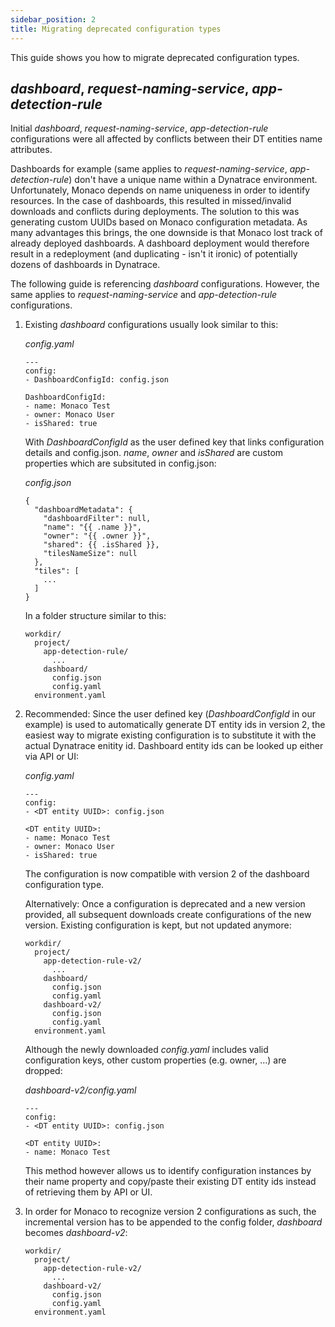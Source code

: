 ```yaml
---
sidebar_position: 2
title: Migrating deprecated configuration types
---
```


This guide shows you how to migrate deprecated configuration types.

## *dashboard*, *request-naming-service*, *app-detection-rule*

Initial *dashboard*, *request-naming-service*, *app-detection-rule* configurations were all affected by conflicts between their DT entities name attributes.

Dashboards for example (same applies to *request-naming-service*, *app-detection-rule*) don't have a unique name within a Dynatrace environment. Unfortunately, Monaco depends on name uniqueness in order to identify resources. In the case of dashboards, this resulted in missed/invalid downloads and conflicts during deployments. The solution to this was generating custom UUIDs based on Monaco configuration metadata. As many advantages this brings, the one downside is that Monaco lost track of already deployed dashboards. A dashboard deployment would therefore result in a redeployment (and duplicating - isn't it ironic) of potentially dozens of dashboards in Dynatrace.

The following guide is referencing *dashboard* configurations. However, the same applies to *request-naming-service* and *app-detection-rule* configurations.

1) Existing *dashboard* configurations usually look similar to this:

    *config.yaml*
    ```
    ---
    config:
    - DashboardConfigId: config.json

    DashboardConfigId:
    - name: Monaco Test
    - owner: Monaco User
    - isShared: true
    ```

    With *DashboardConfigId* as the user defined key that links configuration details and config.json. *name*, *owner* and *isShared* are custom properties which are subsituted in config.json:

    *config.json*
    ```
    {
      "dashboardMetadata": {
        "dashboardFilter": null,
        "name": "{{ .name }}",
        "owner": "{{ .owner }}",
        "shared": {{ .isShared }},
        "tilesNameSize": null
      },
      "tiles": [
        ...
      ]
    }
    ```

    In a folder structure similar to this:
    ```
    workdir/
      project/
        app-detection-rule/
          ...
        dashboard/
          config.json
          config.yaml
      environment.yaml
    ```

2. Recommended: Since the user defined key (*DashboardConfigId* in our example) is used to automatically generate DT entity ids in version 2, the easiest way to migrate existing configuration is to substitute it with the actual Dynatrace enitity id. Dashboard entity ids can be looked up either via API or UI:
    
    *config.yaml*
    ```
    ---
    config:
    - <DT entity UUID>: config.json

    <DT entity UUID>:
    - name: Monaco Test
    - owner: Monaco User
    - isShared: true
    ```

    The configuration is now compatible with version 2 of the dashboard configuration type.

    Alternatively: Once a configuration is deprecated and a new version provided, all subsequent downloads create configurations of the new version. Existing configuration is kept, but not updated anymore:

    ```
    workdir/
      project/
        app-detection-rule-v2/
          ...
        dashboard/
          config.json
          config.yaml
        dashboard-v2/
          config.json
          config.yaml
      environment.yaml
    ```

    Although the newly downloaded *config.yaml* includes valid configuration keys, other custom properties (e.g. owner, ...) are dropped:

    *dashboard-v2/config.yaml*
    ```
    ---
    config:
    - <DT entity UUID>: config.json

    <DT entity UUID>:
    - name: Monaco Test
    ```

    This method however allows us to identify configuration instances by their name property and copy/paste their existing DT entity ids instead of retrieving them by API or UI.

3. In order for Monaco to recognize version 2 configurations as such, the incremental version has to be appended to the config folder, *dashboard* becomes *dashboard-v2*:

    ```
    workdir/
      project/
        app-detection-rule-v2/
          ...
        dashboard-v2/
          config.json
          config.yaml
      environment.yaml
    ```
